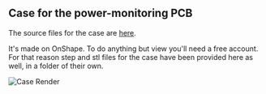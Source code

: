 ## Case for the power-monitoring PCB

The source files for the case are [here](https://cad.onshape.com/documents/f34608c3b50537d27d2a70f4/w/dc4bf4f182cd748e33a69883/e/08b9ab1bdb92c4a2750b073b).

It's made on OnShape. To do anything but view you'll need a free account. For that reason step and stl files for the case have been provided here as well, in a folder of their own.

![Case Render](case-render.png)